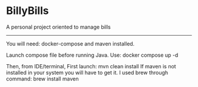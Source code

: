# BillyBills
A personal project oriented to manage bills

***

You will need: docker-compose and maven installed.

Launch compose file before running Java. Use: docker compose up -d

Then, from IDE/terminal, First launch:
mvn clean install
If maven is not installed in your system you will have to get it. I used brew through command: brew install maven